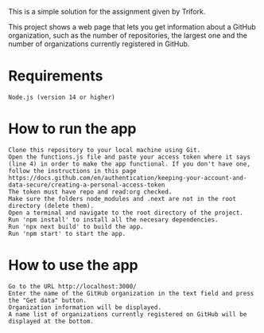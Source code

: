 This is a simple solution for the assignment given by Trifork.

This project shows a web page that lets you get information about a GitHub organization, such as the number of repositories, the largest one and the number of organizations currently registered in GitHub.

# Requirements
    Node.js (version 14 or higher)

# How to run the app
    Clone this repository to your local machine using Git.
    Open the functions.js file and paste your access token where it says (line 4) in order to make the app functional. If you don't have one,
    follow the instructions in this page https://docs.github.com/en/authentication/keeping-your-account-and-data-secure/creating-a-personal-access-token
    The token must have repo and read:org checked.
    Make sure the folders node_modules and .next are not in the root directory (delete them).
    Open a terminal and navigate to the root directory of the project.
    Run 'npm install' to install all the necesary dependencies.
    Run 'npx next build' to build the app.
    Run 'npm start' to start the app.

# How to use the app
    Go to the URL http://localhost:3000/
    Enter the name of the GitHub organization in the text field and press the "Get data" button.
    Organization information will be displayed.
    A name list of organizations currently registered on GitHub will be displayed at the bottom.
